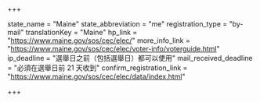 +++

state_name = "Maine"
state_abbreviation = "me"
registration_type = "by-mail"
translationKey = "Maine"
hp_link = "https://www.maine.gov/sos/cec/elec/"
more_info_link = "https://www.maine.gov/sos/cec/elec/voter-info/voterguide.html"
ip_deadline = "選舉日之前（包括選舉日）都可以使用"
mail_received_deadline = "必須在選舉日前 21 天收到"
confirm_registration_link = "https://www.maine.gov/sos/cec/elec/data/index.html"

+++